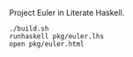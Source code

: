 Project Euler in Literate Haskell.

    ./build.sh
    runhaskell pkg/euler.lhs
    open pkg/euler.html
